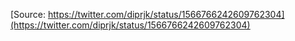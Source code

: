 [Source: https://twitter.com/diprjk/status/1566766242609762304](https://twitter.com/diprjk/status/1566766242609762304)